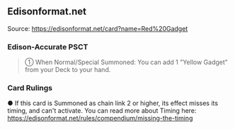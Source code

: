 
## Edisonformat.net

Source: https://edisonformat.net/card?name=Red%20Gadget

### Edison-Accurate PSCT

> ① When Normal/Special Summoned: You can add 1 "Yellow Gadget" from your Deck to your hand.

### Card Rulings

● If this card is Summoned as chain link 2 or higher, its effect misses its timing, and can't activate.
You can read more about Timing here:
https://edisonformat.net/rules/compendium/missing-the-timing
            